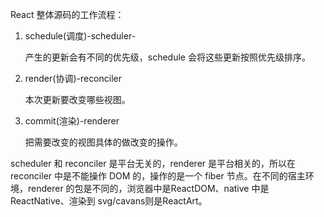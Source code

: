 React 整体源码的工作流程：

1. schedule(调度)-scheduler-

   产生的更新会有不同的优先级，schedule 会将这些更新按照优先级排序。

2. render(协调)-reconciler

   本次更新要改变哪些视图。

3. commit(渲染)-renderer

   把需要改变的视图具体的做改变的操作。

scheduler 和 reconciler 是平台无关的，renderer 是平台相关的，所以在 reconciler 中是不能操作 DOM 的，操作的是一个 fiber 节点。在不同的宿主环境，renderer 的包是不同的，浏览器中是ReactDOM、native 中是ReactNative、渲染到 svg/cavans则是ReactArt。